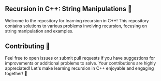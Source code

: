 ## Recursion in C++: String Manipulations 🔄
Welcome to the repository for learning recursion in C++! This repository contains solutions to various problems involving recursion, focusing on string manipulation and examples.

## Contributing 🌟
Feel free to open issues or submit pull requests if you have suggestions for improvements or additional problems to solve. Your contributions are highly appreciated! Let's make learning recursion in C++ enjoyable and engaging together! 🚀


